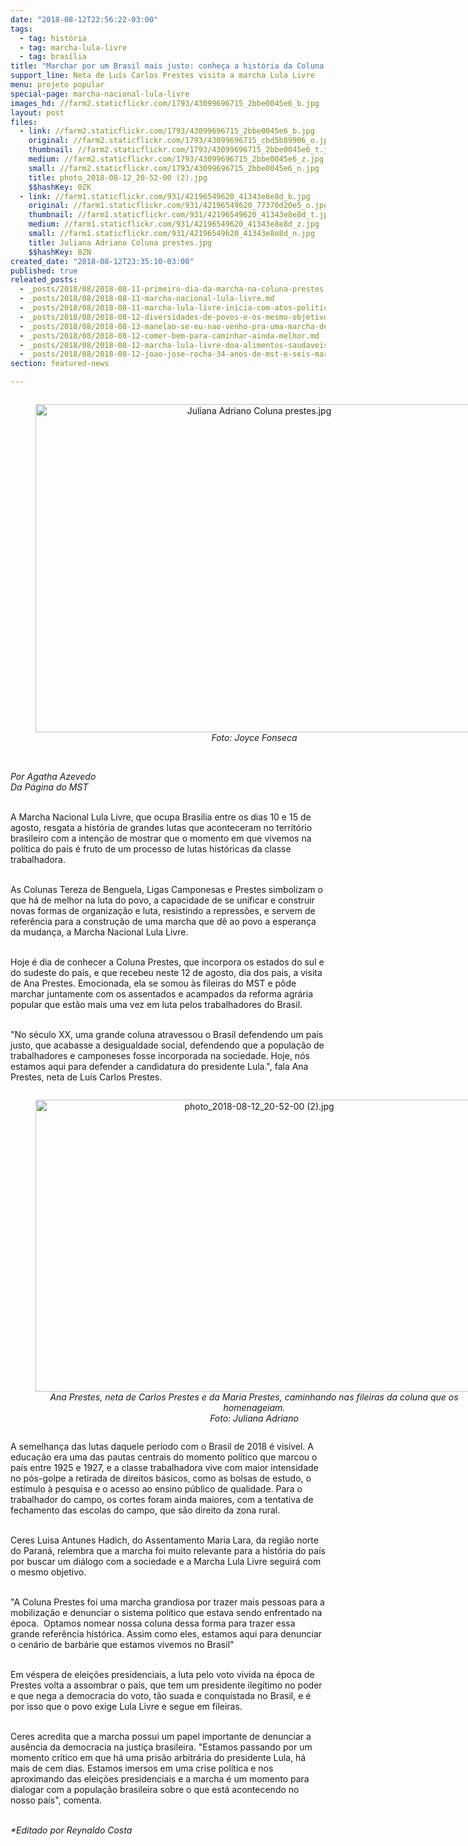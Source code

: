 ```yaml
---
date: "2018-08-12T22:56:22-03:00"
tags:
  - tag: história
  - tag: marcha-lula-livre
  - tag: brasília
title: "Marchar por um Brasil mais justo: conheça a história da Coluna Prestes"
support_line: Neta de Luís Carlos Prestes visita a marcha Lula Livre
menu: projeto popular
special-page: marcha-nacional-lula-livre
images_hd: //farm2.staticflickr.com/1793/43099696715_2bbe0045e6_b.jpg
layout: post
files:
  - link: //farm2.staticflickr.com/1793/43099696715_2bbe0045e6_b.jpg
    original: //farm2.staticflickr.com/1793/43099696715_cbd5b89906_o.jpg
    thumbnail: //farm2.staticflickr.com/1793/43099696715_2bbe0045e6_t.jpg
    medium: //farm2.staticflickr.com/1793/43099696715_2bbe0045e6_z.jpg
    small: //farm2.staticflickr.com/1793/43099696715_2bbe0045e6_n.jpg
    title: photo_2018-08-12_20-52-00 (2).jpg
    $$hashKey: 0ZK
  - link: //farm1.staticflickr.com/931/42196549620_41343e8e8d_b.jpg
    original: //farm1.staticflickr.com/931/42196549620_77370d20e5_o.jpg
    thumbnail: //farm1.staticflickr.com/931/42196549620_41343e8e8d_t.jpg
    medium: //farm1.staticflickr.com/931/42196549620_41343e8e8d_z.jpg
    small: //farm1.staticflickr.com/931/42196549620_41343e8e8d_n.jpg
    title: Juliana Adriano Coluna prestes.jpg
    $$hashKey: 0ZN
created_date: "2018-08-12T23:35:10-03:00"
published: true
releated_posts:
  - _posts/2018/08/2018-08-11-primeiro-dia-da-marcha-na-coluna-prestes.md
  - _posts/2018/08/2018-08-11-marcha-nacional-lula-livre.md
  - _posts/2018/08/2018-08-11-marcha-lula-livre-inicia-com-atos-politicos.md
  - _posts/2018/08/2018-08-12-diversidades-de-povos-e-os-mesmo-objetivos-reforma-agraria-democracia-e-lula-livre.md
  - _posts/2018/08/2018-08-13-manelao-se-eu-nao-venho-pra-uma-marcha-dessa-eu-adoeco.md
  - _posts/2018/08/2018-08-12-comer-bem-para-caminhar-ainda-melhor.md
  - _posts/2018/08/2018-08-12-marcha-lula-livre-doa-alimentos-saudaveis-para-instituicoes-de-valparaiso.md
  - _posts/2018/08/2018-08-12-joao-jose-rocha-34-anos-de-mst-e-seis-marchas.md
section: featured-news

---
```

<div style="text-align:center">
<figure class="image" style="display:inline-block"><img alt="Juliana Adriano Coluna prestes.jpg" height="525" src="//farm1.staticflickr.com/931/42196549620_41343e8e8d_b.jpg" width="700" />
<figcaption><em>Foto: Joyce Fonseca</em></figcaption>
</figure>
</div>

<p><br />
<em>Por Agatha Azevedo<br />
Da P&aacute;gina do MST</em></p>

<p><br />
A Marcha Nacional Lula Livre, que ocupa Bras&iacute;lia entre os dias 10 e 15 de agosto, resgata a hist&oacute;ria de grandes lutas que aconteceram no territ&oacute;rio brasileiro com a inten&ccedil;&atilde;o de mostrar que o momento em que vivemos na pol&iacute;tica do pa&iacute;s &eacute; fruto de um processo de lutas hist&oacute;ricas da classe trabalhadora.&nbsp;</p>

<p><br />
As Colunas Tereza de Benguela, Ligas Camponesas e Prestes simbolizam o que h&aacute; de melhor na luta do povo, a capacidade de se unificar e construir novas formas de organiza&ccedil;&atilde;o e luta, resistindo a repress&otilde;es, e servem de refer&ecirc;ncia para a constru&ccedil;&atilde;o de uma marcha que d&ecirc; ao povo a esperan&ccedil;a da mudan&ccedil;a, a Marcha Nacional Lula Livre.&nbsp;</p>

<p><br />
Hoje &eacute; dia de conhecer a Coluna Prestes, que incorpora os estados do sul e do sudeste do pa&iacute;s, e que recebeu neste 12 de agosto, dia dos pais, a visita de Ana Prestes. Emocionada, ela se somou &agrave;s fileiras do MST e p&ocirc;de marchar juntamente com os assentados e acampados da reforma agr&aacute;ria popular que est&atilde;o mais uma vez em luta pelos trabalhadores do Brasil.&nbsp;</p>

<p><br />
&quot;No s&eacute;culo XX, uma grande coluna atravessou o Brasil defendendo um pa&iacute;s justo, que acabasse a desigualdade social, defendendo que a popula&ccedil;&atilde;o de trabalhadores e camponeses fosse incorporada na sociedade. Hoje, n&oacute;s estamos aqui para defender a candidatura do presidente Lula.&quot;, fala Ana Prestes, neta de Lu&iacute;s Carlos Prestes.&nbsp;</p>

<div style="text-align:center">
<figure class="image" style="display:inline-block"><img alt="photo_2018-08-12_20-52-00 (2).jpg" height="467" src="//farm2.staticflickr.com/1793/43099696715_2bbe0045e6_b.jpg" width="700" />
<figcaption><em>Ana Prestes, neta de Carlos Prestes e da Maria Prestes, caminhando nas fileiras da coluna que os homenageiam.<br />
Foto: Juliana Adriano</em></figcaption>
</figure>
</div>

<p>A semelhan&ccedil;a das lutas daquele per&iacute;odo com o Brasil de 2018 &eacute; vis&iacute;vel. A educa&ccedil;&atilde;o era uma das pautas centrais do momento pol&iacute;tico que marcou o pa&iacute;s entre 1925 e 1927, e a classe trabalhadora vive com maior intensidade no p&oacute;s-golpe a retirada de direitos b&aacute;sicos, como as bolsas de estudo, o est&iacute;mulo &agrave; pesquisa e o acesso ao ensino p&uacute;blico de qualidade. Para o trabalhador do campo, os cortes foram ainda maiores, com a tentativa de fechamento das escolas do campo, que s&atilde;o direito da zona rural.&nbsp;</p>

<p><br />
Ceres Luisa Antunes Hadich, do Assentamento Maria Lara, da regi&atilde;o norte do Paran&aacute;, relembra que a marcha foi muito relevante para a hist&oacute;ria do pa&iacute;s por buscar um di&aacute;logo com a sociedade e a Marcha Lula Livre seguir&aacute; com o mesmo objetivo.</p>

<p><br />
&quot;A Coluna Prestes foi uma marcha grandiosa por trazer mais pessoas para a mobiliza&ccedil;&atilde;o e denunciar o sistema pol&iacute;tico que estava sendo enfrentado na &eacute;poca.&nbsp; Optamos nomear nossa coluna dessa forma para trazer essa grande refer&ecirc;ncia hist&oacute;rica. Assim como eles, estamos aqui para denunciar o cen&aacute;rio de barb&aacute;rie que estamos vivemos no Brasil&quot;</p>

<p><br />
Em v&eacute;spera de elei&ccedil;&otilde;es presidenciais, a luta pelo voto vivida na &eacute;poca de Prestes volta a assombrar o pa&iacute;s, que tem um presidente ileg&iacute;timo no poder e que nega a democracia do voto, t&atilde;o suada e conquistada no Brasil, e &eacute; por isso que o povo exige Lula Livre e segue em fileiras.&nbsp;</p>

<p><br />
Ceres acredita que a marcha possui um papel importante de denunciar a aus&ecirc;ncia da democracia na justi&ccedil;a brasileira. &quot;Estamos passando por um momento cr&iacute;tico em que h&aacute; uma pris&atilde;o arbitr&aacute;ria do presidente Lula, h&aacute; mais de cem dias. Estamos imersos em uma crise pol&iacute;tica e nos aproximando das elei&ccedil;&otilde;es presidenciais e a marcha &eacute; um momento para dialogar com a popula&ccedil;&atilde;o brasileira sobre o que est&aacute; acontecendo no nosso pa&iacute;s&quot;, comenta.</p>

<p><br />
<em>*Editado por Reynaldo Costa</em></p>
